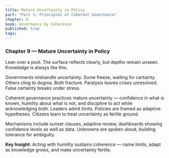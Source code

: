 ```yaml
---
title: Mature Uncertainty in Policy
part: "Part 1: Principles of Coherent Governance"
chapter: 9
book: Governance by Coherence
published: true
tags:
---
```

### Chapter 9 — Mature Uncertainty in Policy

Lean over a pool. The surface reflects clearly, but depths remain unseen. Knowledge is always like this.

Governments mishandle uncertainty. Some freeze, waiting for certainty. Others cling to dogma. Both fracture. Paralysis leaves crises unresolved. False certainty breaks under stress.

Coherent governance practices mature uncertainty — confidence in what is known, humility about what is not, and discipline to act while acknowledging both. Leaders admit limits. Policies are framed as adaptive hypotheses. Citizens learn to treat uncertainty as fertile ground.

Mechanisms include sunset clauses, adaptive review, dashboards showing confidence levels as well as data. Unknowns are spoken aloud, building tolerance for ambiguity.

**Key Insight:** Acting with humility sustains coherence — name limits, adapt as knowledge grows, and make uncertainty fertile.